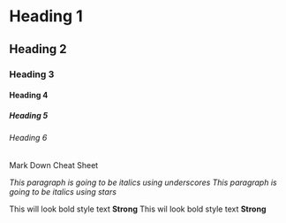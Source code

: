 <!--Heading -->

# Heading 1
## Heading 2
### Heading 3
#### Heading 4
##### Heading 5
###### Heading 6
Mark Down Cheat Sheet


<!-- Italics -->
_This paragraph is going to be italics using underscores_
*This paragraph is going to be italics using stars*


<!-- Strong -->
This will look bold style text **Strong**
This wil look bold style text __Strong__
